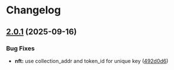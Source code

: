# Changelog

## [2.0.1](https://github.com/initia-labs/interwovenkit/compare/v2.0.0...v2.0.1) (2025-09-16)

### Bug Fixes

- **nft:** use collection_addr and token_id for unique key ([492d0d6](https://github.com/initia-labs/interwovenkit/commit/492d0d60a24359005d963ae174123b6252cc1ecd))

